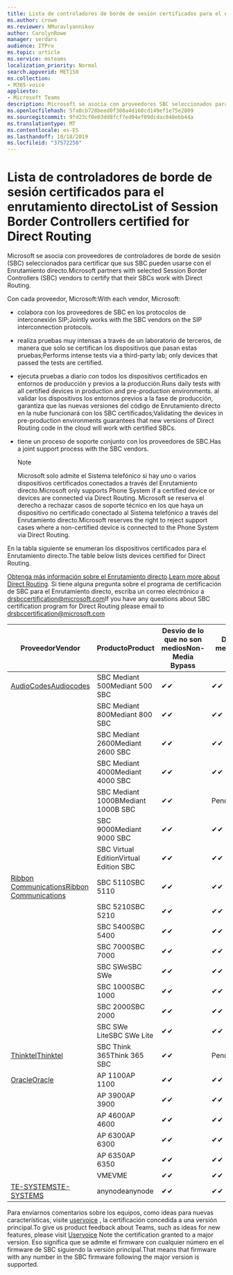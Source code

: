 ```yaml
---
title: Lista de controladores de borde de sesión certificados para el enrutamiento directo
ms.author: crowe
ms.reviewer: NMuravlyannikov
author: CarolynRowe
manager: serdars
audience: ITPro
ms.topic: article
ms.service: msteams
localization_priority: Normal
search.appverid: MET150
ms.collection:
- M365-voice
appliesto:
- Microsoft Teams
description: Microsoft se asocia con proveedores SBC seleccionados para certificar que sus SBC pueden usarse con el Enrutamiento directo.
ms.openlocfilehash: 5fa0cb728beed0f308a4d168cd149ef1e75e2809
ms.sourcegitcommit: 9fd23cf0e03dd8fcf7ed04ef09dcdac048ebb44a
ms.translationtype: MT
ms.contentlocale: es-ES
ms.lasthandoff: 10/18/2019
ms.locfileid: "37572250"
---
```

# <a name="list-of-session-border-controllers-certified-for-direct-routing"></a><span data-ttu-id="78684-103">Lista de controladores de borde de sesión certificados para el enrutamiento directo</span><span class="sxs-lookup"><span data-stu-id="78684-103">List of Session Border Controllers certified for Direct Routing</span></span>

<span data-ttu-id="78684-104">Microsoft se asocia con proveedores de controladores de borde de sesión (SBC) seleccionados para certificar que sus SBC pueden usarse con el Enrutamiento directo.</span><span class="sxs-lookup"><span data-stu-id="78684-104">Microsoft partners with selected Session Border Controllers (SBC) vendors to certify that their SBCs work with Direct Routing.</span></span> 

<span data-ttu-id="78684-105">Con cada proveedor, Microsoft:</span><span class="sxs-lookup"><span data-stu-id="78684-105">With each vendor, Microsoft:</span></span> 

- <span data-ttu-id="78684-106">colabora con los proveedores de SBC en los protocolos de interconexión SIP;</span><span class="sxs-lookup"><span data-stu-id="78684-106">Jointly works with the SBC vendors on the SIP interconnection protocols.</span></span>
- <span data-ttu-id="78684-107">realiza pruebas muy intensas a través de un laboratorio de terceros, de manera que solo se certifican los dispositivos que pasan estas pruebas;</span><span class="sxs-lookup"><span data-stu-id="78684-107">Performs intense tests via a third-party lab; only devices that passed the tests are certified.</span></span> 
- <span data-ttu-id="78684-108">ejecuta pruebas a diario con todos los dispositivos certificados en entornos de producción y previos a la producción.</span><span class="sxs-lookup"><span data-stu-id="78684-108">Runs daily tests with all certified devices in production and pre-production environments.</span></span> <span data-ttu-id="78684-109">al validar los dispositivos los entornos previos a la fase de producción, garantiza que las nuevas versiones del código de Enrutamiento directo en la nube funcionará con los SBC certificados;</span><span class="sxs-lookup"><span data-stu-id="78684-109">Validating the devices in pre-production environments guarantees that new versions of Direct Routing code in the cloud will work with certified SBCs.</span></span> 
- <span data-ttu-id="78684-110">tiene un proceso de soporte conjunto con los proveedores de SBC.</span><span class="sxs-lookup"><span data-stu-id="78684-110">Has a joint support process with the SBC vendors.</span></span>


  > [!NOTE]
  > <span data-ttu-id="78684-111">Microsoft solo admite el Sistema telefónico si hay uno o varios dispositivos certificados conectados a través del Enrutamiento directo.</span><span class="sxs-lookup"><span data-stu-id="78684-111">Microsoft only supports Phone System if a certified device or devices are connected via Direct Routing.</span></span> <span data-ttu-id="78684-112">Microsoft se reserva el derecho a rechazar casos de soporte técnico en los que haya un dispositivo no certificado conectado al Sistema telefónico a través del Enrutamiento directo.</span><span class="sxs-lookup"><span data-stu-id="78684-112">Microsoft reserves the right to reject support cases where a non-certified device is connected to the Phone System via Direct Routing.</span></span> 

<span data-ttu-id="78684-113">En la tabla siguiente se enumeran los dispositivos certificados para el Enrutamiento directo.</span><span class="sxs-lookup"><span data-stu-id="78684-113">The table below lists devices certified for Direct Routing.</span></span> 

<span data-ttu-id="78684-114">[Obtenga más información sobre el Enrutamiento directo](https://aka.ms/dr).</span><span class="sxs-lookup"><span data-stu-id="78684-114">[Learn more about Direct Routing](https://aka.ms/dr).</span></span> <span data-ttu-id="78684-115">Si tiene alguna pregunta sobre el programa de certificación de SBC para el Enrutamiento directo, escriba un correo electrónico a drsbccertification@microsoft.com</span><span class="sxs-lookup"><span data-stu-id="78684-115">If you have any questions about SBC certification program for Direct Routing please email to drsbccertification@microsoft.com</span></span>


|                                                       <span data-ttu-id="78684-116">Proveedor</span><span class="sxs-lookup"><span data-stu-id="78684-116">Vendor</span></span>                                                        |       <span data-ttu-id="78684-117">Producto</span><span class="sxs-lookup"><span data-stu-id="78684-117">Product</span></span>       | <span data-ttu-id="78684-118">Desvío de lo que no son medios</span><span class="sxs-lookup"><span data-stu-id="78684-118">Non-Media Bypass</span></span> | <span data-ttu-id="78684-119">Desvío de medios</span><span class="sxs-lookup"><span data-stu-id="78684-119">Media Bypass</span></span> | <span data-ttu-id="78684-120">Versión de software</span><span class="sxs-lookup"><span data-stu-id="78684-120">Software Version</span></span> |
|---------------------------------------------------------------------------------------------------------------------|---------------------|------------------|--------------|------------------|
| [<span data-ttu-id="78684-121">AudioCodes</span><span class="sxs-lookup"><span data-stu-id="78684-121">Audiocodes</span></span>](https://www.audiocodes.com/solutions-products/products/products-for-microsoft-365/direct-routing-for-microsoft-teams) |   <span data-ttu-id="78684-122">SBC Mediant 500</span><span class="sxs-lookup"><span data-stu-id="78684-122">Mediant 500 SBC</span></span>   |     <span data-ttu-id="78684-123">&#10004;</span><span class="sxs-lookup"><span data-stu-id="78684-123">&#10004;</span></span>     |   <span data-ttu-id="78684-124">&#10004;</span><span class="sxs-lookup"><span data-stu-id="78684-124">&#10004;</span></span>    |  <span data-ttu-id="78684-125">7.20 a. 250</span><span class="sxs-lookup"><span data-stu-id="78684-125">7.20A.250</span></span>   |
|                                                                                                                     |   <span data-ttu-id="78684-126">SBC Mediant 800</span><span class="sxs-lookup"><span data-stu-id="78684-126">Mediant 800 SBC</span></span>   |     <span data-ttu-id="78684-127">&#10004;</span><span class="sxs-lookup"><span data-stu-id="78684-127">&#10004;</span></span>     |   <span data-ttu-id="78684-128">&#10004;</span><span class="sxs-lookup"><span data-stu-id="78684-128">&#10004;</span></span>     |  <span data-ttu-id="78684-129">7.20 a. 250</span><span class="sxs-lookup"><span data-stu-id="78684-129">7.20A.250</span></span>   |
|                                                                                                                     |  <span data-ttu-id="78684-130">SBC Mediant 2600</span><span class="sxs-lookup"><span data-stu-id="78684-130">Mediant 2600 SBC</span></span>   |     <span data-ttu-id="78684-131">&#10004;</span><span class="sxs-lookup"><span data-stu-id="78684-131">&#10004;</span></span>     |   <span data-ttu-id="78684-132">&#10004;</span><span class="sxs-lookup"><span data-stu-id="78684-132">&#10004;</span></span>    |  <span data-ttu-id="78684-133">7.20 a. 250</span><span class="sxs-lookup"><span data-stu-id="78684-133">7.20A.250</span></span>   |
|                                                                                                                     |  <span data-ttu-id="78684-134">SBC Mediant 4000</span><span class="sxs-lookup"><span data-stu-id="78684-134">Mediant 4000 SBC</span></span>   |     <span data-ttu-id="78684-135">&#10004;</span><span class="sxs-lookup"><span data-stu-id="78684-135">&#10004;</span></span>     |   <span data-ttu-id="78684-136">&#10004;</span><span class="sxs-lookup"><span data-stu-id="78684-136">&#10004;</span></span>     |  <span data-ttu-id="78684-137">7.20 a. 250</span><span class="sxs-lookup"><span data-stu-id="78684-137">7.20A.250</span></span>   |
|                                                                                                                     | <span data-ttu-id="78684-138">SBC Mediant 1000B</span><span class="sxs-lookup"><span data-stu-id="78684-138">Mediant 1000B  SBC</span></span>  |     <span data-ttu-id="78684-139">&#10004;</span><span class="sxs-lookup"><span data-stu-id="78684-139">&#10004;</span></span>     |   <span data-ttu-id="78684-140">Pending</span><span class="sxs-lookup"><span data-stu-id="78684-140">Pending</span></span>     |  <span data-ttu-id="78684-141">7.20 a. 250</span><span class="sxs-lookup"><span data-stu-id="78684-141">7.20A.250</span></span>  |
|                                                                                                                     | <span data-ttu-id="78684-142">SBC 9000</span><span class="sxs-lookup"><span data-stu-id="78684-142">Mediant 9000  SBC</span></span>  |     <span data-ttu-id="78684-143">&#10004;</span><span class="sxs-lookup"><span data-stu-id="78684-143">&#10004;</span></span>     |   <span data-ttu-id="78684-144">&#10004;</span><span class="sxs-lookup"><span data-stu-id="78684-144">&#10004;</span></span>     |  <span data-ttu-id="78684-145">7.20 a. 250</span><span class="sxs-lookup"><span data-stu-id="78684-145">7.20A.250</span></span>   |                                                                       
|                                                                                                                     | <span data-ttu-id="78684-146">SBC Virtual Edition</span><span class="sxs-lookup"><span data-stu-id="78684-146">Virtual Edition SBC</span></span> |     <span data-ttu-id="78684-147">&#10004;</span><span class="sxs-lookup"><span data-stu-id="78684-147">&#10004;</span></span>     |   <span data-ttu-id="78684-148">&#10004;</span><span class="sxs-lookup"><span data-stu-id="78684-148">&#10004;</span></span>     |  <span data-ttu-id="78684-149">7.20 a. 250</span><span class="sxs-lookup"><span data-stu-id="78684-149">7.20A.250</span></span> |
|  [<span data-ttu-id="78684-150">Ribbon Communications</span><span class="sxs-lookup"><span data-stu-id="78684-150">Ribbon Communications</span></span>](https://ribboncommunications.com/solutions/enterprise-solutions/microsoft-skype-business)  |      <span data-ttu-id="78684-151">SBC 5110</span><span class="sxs-lookup"><span data-stu-id="78684-151">SBC 5110</span></span>       |     <span data-ttu-id="78684-152">&#10004;</span><span class="sxs-lookup"><span data-stu-id="78684-152">&#10004;</span></span>     |   <span data-ttu-id="78684-153">&#10004;</span><span class="sxs-lookup"><span data-stu-id="78684-153">&#10004;</span></span>    |       <span data-ttu-id="78684-154">V6.2</span><span class="sxs-lookup"><span data-stu-id="78684-154">V6.2</span></span>       |
|                                                                                                                     |      <span data-ttu-id="78684-155">SBC 5210</span><span class="sxs-lookup"><span data-stu-id="78684-155">SBC 5210</span></span>       |     <span data-ttu-id="78684-156">&#10004;</span><span class="sxs-lookup"><span data-stu-id="78684-156">&#10004;</span></span>     |  <span data-ttu-id="78684-157">&#10004;</span><span class="sxs-lookup"><span data-stu-id="78684-157">&#10004;</span></span>    |       <span data-ttu-id="78684-158">V6.2</span><span class="sxs-lookup"><span data-stu-id="78684-158">V6.2</span></span>       |
|                                                                                                                     |      <span data-ttu-id="78684-159">SBC 5400</span><span class="sxs-lookup"><span data-stu-id="78684-159">SBC 5400</span></span>       |     <span data-ttu-id="78684-160">&#10004;</span><span class="sxs-lookup"><span data-stu-id="78684-160">&#10004;</span></span>     |   <span data-ttu-id="78684-161">&#10004;</span><span class="sxs-lookup"><span data-stu-id="78684-161">&#10004;</span></span>   |       <span data-ttu-id="78684-162">V6.2</span><span class="sxs-lookup"><span data-stu-id="78684-162">V6.2</span></span>       |
|                                                                                                                     |      <span data-ttu-id="78684-163">SBC 7000</span><span class="sxs-lookup"><span data-stu-id="78684-163">SBC 7000</span></span>       |     <span data-ttu-id="78684-164">&#10004;</span><span class="sxs-lookup"><span data-stu-id="78684-164">&#10004;</span></span>     |   <span data-ttu-id="78684-165">&#10004;</span><span class="sxs-lookup"><span data-stu-id="78684-165">&#10004;</span></span>    |       <span data-ttu-id="78684-166">V6.2</span><span class="sxs-lookup"><span data-stu-id="78684-166">V6.2</span></span>       |
|                                                                                                                     |       <span data-ttu-id="78684-167">SBC SWe</span><span class="sxs-lookup"><span data-stu-id="78684-167">SBC SWe</span></span>       |     <span data-ttu-id="78684-168">&#10004;</span><span class="sxs-lookup"><span data-stu-id="78684-168">&#10004;</span></span>     |   <span data-ttu-id="78684-169">&#10004;</span><span class="sxs-lookup"><span data-stu-id="78684-169">&#10004;</span></span>   |       <span data-ttu-id="78684-170">V6.2</span><span class="sxs-lookup"><span data-stu-id="78684-170">V6.2</span></span>       |
|                                                                                                                     |      <span data-ttu-id="78684-171">SBC 1000</span><span class="sxs-lookup"><span data-stu-id="78684-171">SBC 1000</span></span>       |     <span data-ttu-id="78684-172">&#10004;</span><span class="sxs-lookup"><span data-stu-id="78684-172">&#10004;</span></span>     |   <span data-ttu-id="78684-173">&#10004;</span><span class="sxs-lookup"><span data-stu-id="78684-173">&#10004;</span></span>    |      <span data-ttu-id="78684-174">v8.0.1</span><span class="sxs-lookup"><span data-stu-id="78684-174">v8.0.1</span></span>     |
|                                                                                                                     |      <span data-ttu-id="78684-175">SBC 2000</span><span class="sxs-lookup"><span data-stu-id="78684-175">SBC 2000</span></span>       |     <span data-ttu-id="78684-176">&#10004;</span><span class="sxs-lookup"><span data-stu-id="78684-176">&#10004;</span></span>     |   <span data-ttu-id="78684-177">&#10004;</span><span class="sxs-lookup"><span data-stu-id="78684-177">&#10004;</span></span>   |     <span data-ttu-id="78684-178">v8.0.1</span><span class="sxs-lookup"><span data-stu-id="78684-178">v8.0.1</span></span>     |
|                                                                                                                     |    <span data-ttu-id="78684-179">SBC SWe Lite</span><span class="sxs-lookup"><span data-stu-id="78684-179">SBC SWe Lite</span></span>     |     <span data-ttu-id="78684-180">&#10004;</span><span class="sxs-lookup"><span data-stu-id="78684-180">&#10004;</span></span>     |  <span data-ttu-id="78684-181">&#10004;</span><span class="sxs-lookup"><span data-stu-id="78684-181">&#10004;</span></span>    |      <span data-ttu-id="78684-182">v8.0.1</span><span class="sxs-lookup"><span data-stu-id="78684-182">v8.0.1</span></span>    |
|                     [<span data-ttu-id="78684-183">Thinktel</span><span class="sxs-lookup"><span data-stu-id="78684-183">Thinktel</span></span>](https://www.thinktel.ca/services/think-365/think-365-overview/)                      |    <span data-ttu-id="78684-184">SBC Think 365</span><span class="sxs-lookup"><span data-stu-id="78684-184">Think 365 SBC</span></span>    |     <span data-ttu-id="78684-185">&#10004;</span><span class="sxs-lookup"><span data-stu-id="78684-185">&#10004;</span></span>     |   <span data-ttu-id="78684-186">Pending</span><span class="sxs-lookup"><span data-stu-id="78684-186">Pending</span></span>    |       <span data-ttu-id="78684-187">V1.4</span><span class="sxs-lookup"><span data-stu-id="78684-187">V1.4</span></span>       |
|                     [<span data-ttu-id="78684-188">Oracle</span><span class="sxs-lookup"><span data-stu-id="78684-188">Oracle</span></span>](https://www.oracle.com/industries/communications/enterprise-session-border-controller/microsoft.html)                      |    <span data-ttu-id="78684-189">AP 1100</span><span class="sxs-lookup"><span data-stu-id="78684-189">AP 1100</span></span>      |    <span data-ttu-id="78684-190">&#10004;</span><span class="sxs-lookup"><span data-stu-id="78684-190">&#10004;</span></span>     |    <span data-ttu-id="78684-191">&#10004;</span><span class="sxs-lookup"><span data-stu-id="78684-191">&#10004;</span></span>    |   <span data-ttu-id="78684-192">8.3.0.0.1</span><span class="sxs-lookup"><span data-stu-id="78684-192">8.3.0.0.1</span></span> |
|                                                                                                                    |    <span data-ttu-id="78684-193">AP 3900</span><span class="sxs-lookup"><span data-stu-id="78684-193">AP 3900</span></span>           |    <span data-ttu-id="78684-194">&#10004;</span><span class="sxs-lookup"><span data-stu-id="78684-194">&#10004;</span></span>     |    <span data-ttu-id="78684-195">&#10004;</span><span class="sxs-lookup"><span data-stu-id="78684-195">&#10004;</span></span>   |   <span data-ttu-id="78684-196">8.3.0.0.1</span><span class="sxs-lookup"><span data-stu-id="78684-196">8.3.0.0.1</span></span>  | 
|                                                                                                                    |      <span data-ttu-id="78684-197">AP 4600</span><span class="sxs-lookup"><span data-stu-id="78684-197">AP 4600</span></span>         |    <span data-ttu-id="78684-198">&#10004;</span><span class="sxs-lookup"><span data-stu-id="78684-198">&#10004;</span></span>   |    <span data-ttu-id="78684-199">&#10004;</span><span class="sxs-lookup"><span data-stu-id="78684-199">&#10004;</span></span>     |     <span data-ttu-id="78684-200">8.3.0.0.1</span><span class="sxs-lookup"><span data-stu-id="78684-200">8.3.0.0.1</span></span>  |
|                                                                                                                    |      <span data-ttu-id="78684-201">AP 6300</span><span class="sxs-lookup"><span data-stu-id="78684-201">AP 6300</span></span>         |    <span data-ttu-id="78684-202">&#10004;</span><span class="sxs-lookup"><span data-stu-id="78684-202">&#10004;</span></span>   |    <span data-ttu-id="78684-203">&#10004;</span><span class="sxs-lookup"><span data-stu-id="78684-203">&#10004;</span></span>     |     <span data-ttu-id="78684-204">8.3.0.0.1</span><span class="sxs-lookup"><span data-stu-id="78684-204">8.3.0.0.1</span></span>  |
|                                                                                                                   |      <span data-ttu-id="78684-205">AP 6350</span><span class="sxs-lookup"><span data-stu-id="78684-205">AP 6350</span></span>           |    <span data-ttu-id="78684-206">&#10004;</span><span class="sxs-lookup"><span data-stu-id="78684-206">&#10004;</span></span>   |    <span data-ttu-id="78684-207">&#10004;</span><span class="sxs-lookup"><span data-stu-id="78684-207">&#10004;</span></span>    |     <span data-ttu-id="78684-208">8.3.0.0.1</span><span class="sxs-lookup"><span data-stu-id="78684-208">8.3.0.0.1</span></span>  |                                             
|                                                                                                                    |      <span data-ttu-id="78684-209">VME</span><span class="sxs-lookup"><span data-stu-id="78684-209">VME</span></span>           |    <span data-ttu-id="78684-210">&#10004;</span><span class="sxs-lookup"><span data-stu-id="78684-210">&#10004;</span></span>    |    <span data-ttu-id="78684-211">&#10004;</span><span class="sxs-lookup"><span data-stu-id="78684-211">&#10004;</span></span>    |     <span data-ttu-id="78684-212">8.3.0.0.1</span><span class="sxs-lookup"><span data-stu-id="78684-212">8.3.0.0.1</span></span>   |
|                     [<span data-ttu-id="78684-213">TE-SYSTEMS</span><span class="sxs-lookup"><span data-stu-id="78684-213">TE-SYSTEMS</span></span>](https://www.anynode.de/anynode-and-microsoft-teams/)                               |     <span data-ttu-id="78684-214">anynode</span><span class="sxs-lookup"><span data-stu-id="78684-214">anynode</span></span>         |     <span data-ttu-id="78684-215">&#10004;</span><span class="sxs-lookup"><span data-stu-id="78684-215">&#10004;</span></span>   |  <span data-ttu-id="78684-216">&#10004;</span><span class="sxs-lookup"><span data-stu-id="78684-216">&#10004;</span></span>   |      <span data-ttu-id="78684-217">v3.16.2</span><span class="sxs-lookup"><span data-stu-id="78684-217">v3.16.2</span></span>      |

<span data-ttu-id="78684-218">Para enviarnos comentarios sobre los equipos, como ideas para nuevas características, visite [uservoice](https://microsoftteams.uservoice.com) , la certificación concedida a una versión principal.</span><span class="sxs-lookup"><span data-stu-id="78684-218">To give us product feedback about Teams, such as ideas for new features, please visit [Uservoice](https://microsoftteams.uservoice.com) Note the certification granted to a major version.</span></span> <span data-ttu-id="78684-219">Eso significa que se admite el firmware con cualquier número en el firmware de SBC siguiendo la versión principal.</span><span class="sxs-lookup"><span data-stu-id="78684-219">That means that firmware with any number in the SBC firmware following the major version is supported.</span></span>
